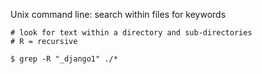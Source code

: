 Unix command line: search within files for keywords

```
# look for text within a directory and sub-directories
# R = recursive

$ grep -R "_django1" ./*   
```
